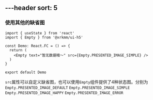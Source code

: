 ---header
sort: 5
---

### 使用其他的缺省图

```tsx
import { useState } from 'react'
import { Empty } from '@xrkmm/ui-h5'

const Demo: React.FC = () => {
  return (
    <Empty text="暂无数据哦～" src={Empty.PRESENTED_IMAGE_SIMPLE} />
  )
}

export default Demo
```
`src`属性可以自定义缺省图，也可以使用`Empty`组件提供了4种状态图。分别为 `Empty.PRESENTED_IMAGE_DEFAULT` `Empty.PRESENTED_IMAGE_SIMPLE` `Empty.PRESENTED_IMAGE_HAPPY` `Empty.PRESENTED_IMAGE_ERROR`
